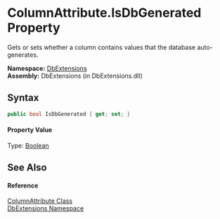 ColumnAttribute.IsDbGenerated Property
======================================
Gets or sets whether a column contains values that the database auto-generates.

**Namespace:** [DbExtensions][1]  
**Assembly:** DbExtensions (in DbExtensions.dll)

Syntax
------

```csharp
public bool IsDbGenerated { get; set; }
```

#### Property Value
Type: [Boolean][2]

See Also
--------

#### Reference
[ColumnAttribute Class][3]  
[DbExtensions Namespace][1]  

[1]: ../README.md
[2]: http://msdn.microsoft.com/en-us/library/a28wyd50
[3]: README.md